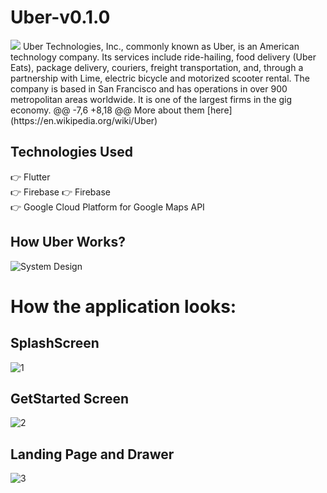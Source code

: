 
# Uber-v0.1.0
<img src="https://avatars.githubusercontent.com/u/538264?s=200&v=4" />
Uber Technologies, Inc., commonly known as Uber, is an American technology company. Its services include ride-hailing, food delivery (Uber Eats), package delivery, couriers, freight transportation, and, through a partnership with Lime, electric bicycle and motorized scooter rental. The company is based in San Francisco and has operations in over 900 metropolitan areas worldwide. It is one of the largest firms in the gig economy.
@@ -7,6 +8,18 @@ More about them [here](https://en.wikipedia.org/wiki/Uber)

## Technologies Used
  👉 Flutter <br>
  👉 Firebase
  👉 Firebase <br>
  👉 Google Cloud Platform for Google Maps API

## How Uber Works?
![System Design](https://user-images.githubusercontent.com/71402528/123502881-1f4f4480-d66d-11eb-9a80-3aa934217657.jpg)

# How the application looks:

## SplashScreen
![1](https://user-images.githubusercontent.com/71402528/124293621-7628b280-db74-11eb-9cca-d9d40d78e384.png)
## GetStarted Screen
![2](https://user-images.githubusercontent.com/71402528/124293738-98223500-db74-11eb-956f-96074168146e.png)
## Landing Page and Drawer
![3](https://user-images.githubusercontent.com/71402528/124293841-b25c1300-db74-11eb-9a1b-f7ac9596f29f.png)